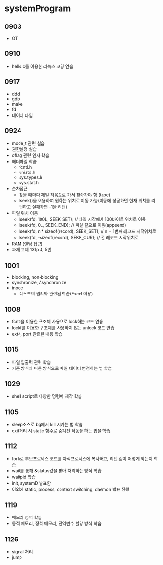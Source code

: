 # systemProgram

## 0903
- OT

## 0910
- hello.c를 이용한 리눅스 코딩 연습

## 0917
- ddd
- gdb
- make
- fd
- 데이터 타입

## 0924
- mode_t 관련 실습
- 권한설정 실습
- oflag 관련 인자 학습
- 헤더파일 학습
  - fcntl.h
  - unistd.h
  - sys.types.h
  - sys.stat.h
- 순차접근
  - 찾을 때마다 제일 처음으로 가서 찾아가야 함 (tape)
  - lseek()을 이용하여 원하는 위치로 이동 가능(이동에 성공하면 현재 위치를 리턴하고 실패하면 -1을 리턴)
- 파일 위치 이동
  - lseek(fd, 100L, SEEK_SET); // 파일 시작에서 100바이트 위치로 이동
  - lseek(fd, 0L, SEEK_END); // 파일 끝으로 이동(appeend)
  - lseek(fd, n * sizeof(record), SEEK_SET); // n + 1번째 레코드 시작위치로
  - lseek(fd, -sizeof(record), SEKK_CUR); // 전 레코드 시작위치로
- RAM (랜덤 접근)
- 과제 교제 131p 4, 5번

## 1001
- blocking, non-blocking
- synchronize, Asynchronize
- inode
  - 디스크의 원리와 관련된 학습(Excel 이용)
  
## 1008
- fcntl을 이용한 구조체 사용으로 lock하는 코드 연습
- lockf를 이용한 구조체를 사용하지 않는 unlock 코드 연습
- ext4, port 관련된 내용 학습

## 1015
- 파일 입출력 관련 학습
- 기존 방식과 다른 방식으로 파일 데이터 변경하는 법 학습

## 1029
- shell script로 다양한 명령어 제작 학습

## 1105
- sleep소스로 bg에서 kill 시키는 법 학습
- exit처리 시 static 함수로 숨겨진 작동을 하는 법을 학습

## 1112
 - fork로 부모프로세스 코드를 자식프로세스에 복사하고, 리턴 값이 어떻게 되는지 학습
 - wait를 통해 &status값을 받아 처리하는 방식 학습
 - waitpid 학습
 - init, systemD 발표함
 - 이외에 static, process, context switching, daemon 발표 진행

## 1119
  - 메모리 영역 학습
  - 동적 메모리, 정적 메모리, 전역변수 할당 방식 학습

## 1126
  - signal 처리
  - jump
